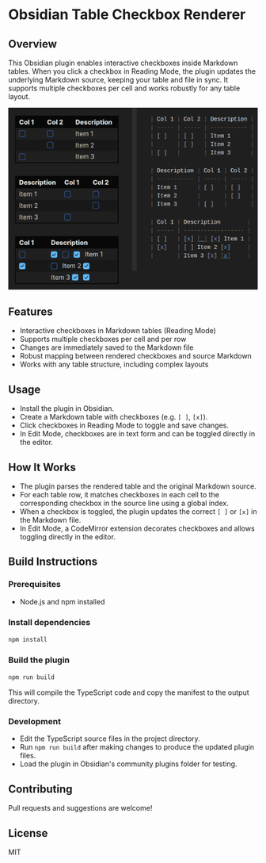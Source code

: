 # Obsidian Table Checkbox Renderer

## Overview
This Obsidian plugin enables interactive checkboxes inside Markdown tables. When you click a checkbox in Reading Mode, the plugin updates the underlying Markdown source, keeping your table and file in sync. It supports multiple checkboxes per cell and works robustly for any table layout.

![Demo of plugin in action](demo.gif)

## Features
- Interactive checkboxes in Markdown tables (Reading Mode)
- Supports multiple checkboxes per cell and per row
- Changes are immediately saved to the Markdown file
- Robust mapping between rendered checkboxes and source Markdown
- Works with any table structure, including complex layouts

## Usage
- Install the plugin in Obsidian.
- Create a Markdown table with checkboxes (e.g. `[ ]`, `[x]`).
- Click checkboxes in Reading Mode to toggle and save changes.
- In Edit Mode, checkboxes are in text form and can be toggled directly in the editor.

## How It Works
- The plugin parses the rendered table and the original Markdown source.
- For each table row, it matches checkboxes in each cell to the corresponding checkbox in the source line using a global index.
- When a checkbox is toggled, the plugin updates the correct `[ ]` or `[x]` in the Markdown file.
- In Edit Mode, a CodeMirror extension decorates checkboxes and allows toggling directly in the editor.

## Build Instructions

### Prerequisites
- Node.js and npm installed

### Install dependencies
```bash
npm install
```

### Build the plugin
```bash
npm run build
```
This will compile the TypeScript code and copy the manifest to the output directory.

### Development
- Edit the TypeScript source files in the project directory.
- Run `npm run build` after making changes to produce the updated plugin files.
- Load the plugin in Obsidian's community plugins folder for testing.

## Contributing
Pull requests and suggestions are welcome!

## License
MIT
